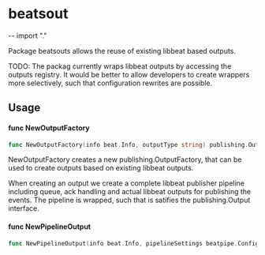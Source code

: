 # beatsout
--
    import "."

Package beatsouts allows the reuse of existing libbeat based outputs.

TODO: The packag currently wraps libbeat outputs by accessing the outputs
registry. It would be better to allow developers to create wrappers more
selectively, such that configuration rewrites are possible.

## Usage

#### func  NewOutputFactory

```go
func NewOutputFactory(info beat.Info, outputType string) publishing.OutputFactory
```
NewOutputFactory creates a new publishing.OutputFactory, that can be used to
create outputs based on existing libbeat outputs.

When creating an output we create a complete libbeat publisher pipeline
including queue, ack handling and actual libbeat outputs for publishing the
events. The pipeline is wrapped, such that is satifies the publishing.Output
interface.

#### func  NewPipelineOutput

```go
func NewPipelineOutput(info beat.Info, pipelineSettings beatpipe.Config, outputType string, outputConfig *common.Config) publishing.Output
```

